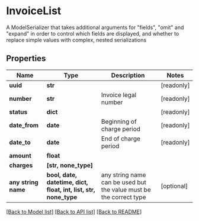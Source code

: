 # InvoiceList

A ModelSerializer that takes additional arguments for \"fields\", \"omit\" and \"expand\" in order to control which fields are displayed, and whether to replace simple values with complex, nested serializations

## Properties
Name | Type | Description | Notes
------------ | ------------- | ------------- | -------------
**uuid** | **str** |  | [readonly] 
**number** | **str** | Invoice legal number | [readonly] 
**status** | **dict** |  | [readonly] 
**date_from** | **date** | Beginning of charge period | [readonly] 
**date_to** | **date** | End of charge period | [readonly] 
**amount** | **float** |  | 
**charges** | **[str, none_type]** |  | 
**any string name** | **bool, date, datetime, dict, float, int, list, str, none_type** | any string name can be used but the value must be the correct type | [optional]

[[Back to Model list]](../README.md#documentation-for-models) [[Back to API list]](../README.md#documentation-for-api-endpoints) [[Back to README]](../README.md)


